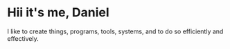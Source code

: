 # Hii <span icon=hii></span> it's me, Daniel <span icon=business></span>

I like to create things, programs, tools, systems, and to do so efficiently and effectively.
